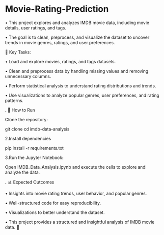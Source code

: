 # Movie-Rating-Prediction

• This project explores and analyzes IMDB movie data, including movie details, user ratings, and tags. 

• The goal is to clean, preprocess, and visualize the dataset to uncover trends in movie genres, ratings, and user preferences.

🔹 Key Tasks:

• Load and explore movies, ratings, and tags datasets.

• Clean and preprocess data by handling missing values and removing unnecessary columns.

• Perform statistical analysis to understand rating distributions and trends.

• Use visualizations to analyze popular genres, user preferences, and rating patterns.

.
🚀 How to Run

Clone the repository:

git clone <repository-url>
cd imdb-data-analysis

2.Install dependencies

pip install -r requirements.txt

3.Run the Jupyter Notebook:

Open IMDB_Data_Analysis.ipynb and execute the cells to explore and analyze the data.

.
📊 Expected Outcomes

• Insights into movie rating trends, user behavior, and popular genres.

• Well-structured code for easy reproducibility.

• Visualizations to better understand the dataset.

• This project provides a structured and insightful analysis of IMDB movie data. 🚀










